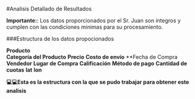 #Analisis Detallado de Resultados

**Importante:**:  Los datos proporcionados por el Sr. Juan son integros y cumplen con las condiciones minimas para su procesamiento.

###Estructura de los datos propocionados

**Producto**	
**Categoría del Producto**
**Precio**
**Costo de envío**
**Fecha de Compra	
**Vendedor**
**Lugar de Compra**	
**Calificación**
**Método de pago**
**Cantidad de cuotas**
**lat**
**lon**

**💻💻Esta es la estructura con la que se pudo trabajar para obtener este analisis**

